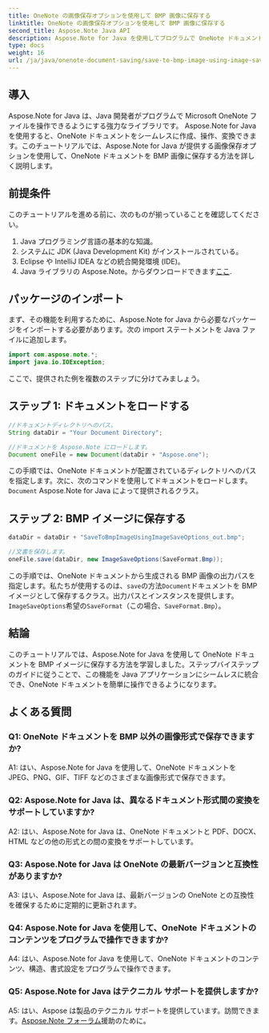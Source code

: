 ```yaml
---
title: OneNote の画像保存オプションを使用して BMP 画像に保存する
linktitle: OneNote の画像保存オプションを使用して BMP 画像に保存する
second_title: Aspose.Note Java API
description: Aspose.Note for Java を使用してプログラムで OneNote ドキュメントを BMP イメージに保存する方法を学習します。コード例を含むステップバイステップのガイド。
type: docs
weight: 16
url: /ja/java/onenote-document-saving/save-to-bmp-image-using-image-save-options/
---
```

## 導入

Aspose.Note for Java は、Java 開発者がプログラムで Microsoft OneNote ファイルを操作できるようにする強力なライブラリです。 Aspose.Note for Java を使用すると、OneNote ドキュメントをシームレスに作成、操作、変換できます。このチュートリアルでは、Aspose.Note for Java が提供する画像保存オプションを使用して、OneNote ドキュメントを BMP 画像に保存する方法を詳しく説明します。

## 前提条件

このチュートリアルを進める前に、次のものが揃っていることを確認してください。

1. Java プログラミング言語の基本的な知識。
2. システムに JDK (Java Development Kit) がインストールされている。
3. Eclipse や IntelliJ IDEA などの統合開発環境 (IDE)。
4.  Java ライブラリの Aspose.Note。からダウンロードできます[ここ](https://releases.aspose.com/note/java/).

## パッケージのインポート

まず、その機能を利用するために、Aspose.Note for Java から必要なパッケージをインポートする必要があります。次の import ステートメントを Java ファイルに追加します。

```java
import com.aspose.note.*;
import java.io.IOException;
```

ここで、提供された例を複数のステップに分けてみましょう。

## ステップ 1: ドキュメントをロードする

```java
//ドキュメントディレクトリへのパス。
String dataDir = "Your Document Directory";

//ドキュメントを Aspose.Note にロードします。
Document oneFile = new Document(dataDir + "Aspose.one");
```

この手順では、OneNote ドキュメントが配置されているディレクトリへのパスを指定します。次に、次のコマンドを使用してドキュメントをロードします。`Document` Aspose.Note for Java によって提供されるクラス。

## ステップ 2: BMP イメージに保存する

```java
dataDir = dataDir + "SaveToBmpImageUsingImageSaveOptions_out.bmp";

//文書を保存します。
oneFile.save(dataDir, new ImageSaveOptions(SaveFormat.Bmp));
```

この手順では、OneNote ドキュメントから生成される BMP 画像の出力パスを指定します。私たちが使用するのは、`save`の方法`Document`ドキュメントを BMP イメージとして保存するクラス。出力パスとインスタンスを提供します。`ImageSaveOptions`希望の`SaveFormat`（この場合、`SaveFormat.Bmp`）。

## 結論

このチュートリアルでは、Aspose.Note for Java を使用して OneNote ドキュメントを BMP イメージに保存する方法を学習しました。ステップバイステップのガイドに従うことで、この機能を Java アプリケーションにシームレスに統合でき、OneNote ドキュメントを簡単に操作できるようになります。

## よくある質問

### Q1: OneNote ドキュメントを BMP 以外の画像形式で保存できますか?

A1: はい、Aspose.Note for Java を使用して、OneNote ドキュメントを JPEG、PNG、GIF、TIFF などのさまざまな画像形式で保存できます。

### Q2: Aspose.Note for Java は、異なるドキュメント形式間の変換をサポートしていますか?

A2: はい、Aspose.Note for Java は、OneNote ドキュメントと PDF、DOCX、HTML などの他の形式との間の変換をサポートしています。

### Q3: Aspose.Note for Java は OneNote の最新バージョンと互換性がありますか?

A3: はい、Aspose.Note for Java は、最新バージョンの OneNote との互換性を確保するために定期的に更新されます。

### Q4: Aspose.Note for Java を使用して、OneNote ドキュメントのコンテンツをプログラムで操作できますか?

A4: はい、Aspose.Note for Java を使用して、OneNote ドキュメントのコンテンツ、構造、書式設定をプログラムで操作できます。

### Q5: Aspose.Note for Java はテクニカル サポートを提供しますか?

 A5: はい、Aspose は製品のテクニカル サポートを提供しています。訪問できます。[Aspose.Note フォーラム](https://forum.aspose.com/c/note/28)援助のために。